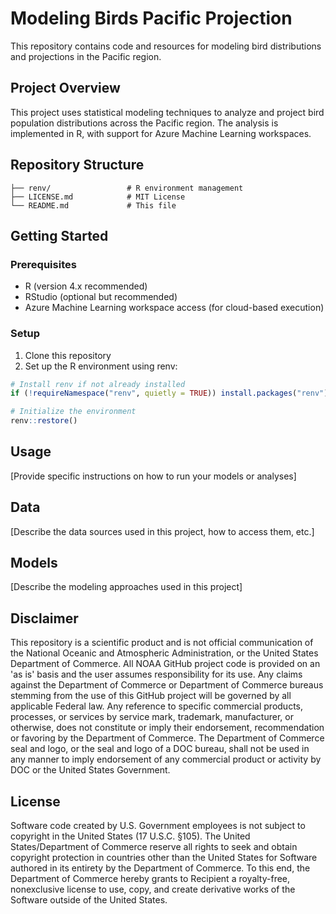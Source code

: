 # Modeling Birds Pacific Projection

This repository contains code and resources for modeling bird distributions and projections in the Pacific region.

## Project Overview

This project uses statistical modeling techniques to analyze and project bird population distributions across the Pacific region. The analysis is implemented in R, with support for Azure Machine Learning workspaces.

## Repository Structure

```
├── renv/                 # R environment management
├── LICENSE.md            # MIT License
└── README.md             # This file
```

## Getting Started

### Prerequisites

- R (version 4.x recommended)
- RStudio (optional but recommended)
- Azure Machine Learning workspace access (for cloud-based execution)

### Setup

1. Clone this repository
2. Set up the R environment using renv:

```r
# Install renv if not already installed
if (!requireNamespace("renv", quietly = TRUE)) install.packages("renv")

# Initialize the environment
renv::restore()
```

## Usage

[Provide specific instructions on how to run your models or analyses]

## Data

[Describe the data sources used in this project, how to access them, etc.]

## Models

[Describe the modeling approaches used in this project]

## Disclaimer

This repository is a scientific product and is not official communication of the National Oceanic and Atmospheric Administration, or the United States Department of Commerce. All NOAA GitHub project code is provided on an 'as is' basis and the user assumes responsibility for its use. Any claims against the Department of Commerce or Department of Commerce bureaus stemming from the use of this GitHub project will be governed by all applicable Federal law. Any reference to specific commercial products, processes, or services by service mark, trademark, manufacturer, or otherwise, does not constitute or imply their endorsement, recommendation or favoring by the Department of Commerce. The Department of Commerce seal and logo, or the seal and logo of a DOC bureau, shall not be used in any manner to imply endorsement of any commercial product or activity by DOC or the United States Government.

## License

Software code created by U.S. Government employees is not subject to copyright in the United States (17 U.S.C. §105). The United States/Department of Commerce reserve all rights to seek and obtain copyright protection in countries other than the United States for Software authored in its entirety by the Department of Commerce. To this end, the Department of Commerce hereby grants to Recipient a royalty-free, nonexclusive license to use, copy, and create derivative works of the Software outside of the United States.
